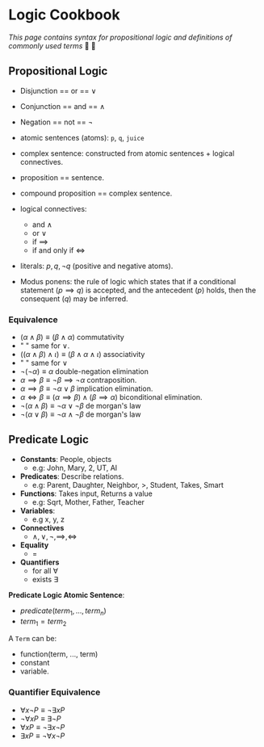 # Logic Cookbook

*This page contains syntax for propositional logic and definitions of commonly used terms* :ramen: :notebook_with_decorative_cover:

## Propositional Logic

+ Disjunction == or == $\vee$ 
+ Conjunction == and == $\wedge$
+ Negation == not == $\neg$

+ atomic sentences (atoms): `p`, `q`, `juice`
+ complex sentence: constructed from atomic sentences + logical connectives.
+ proposition == sentence.
+ compound proposition == complex sentence.
+ logical connectives:
    + and $\wedge$
    + or $\vee$
    + if $\implies$
    + if and only if $\iff$
+ literals: $p, q, \neg q$ (positive and negative atoms).
+ Modus ponens: the rule of logic which states that if a conditional statement ($p \implies q$) is accepted, and the antecedent ($p$) holds, then the consequent ($q$) may be inferred.


### Equivalence

+ $(\alpha \wedge \beta) \equiv (\beta \wedge \alpha)$ commutativity
+ " " same for $\vee$.
+ $((\alpha \wedge \beta) \wedge \iota) \equiv (\beta \wedge \alpha \wedge \iota)$ associativity
+ " " same for $\vee$
+ $\neg(\neg \alpha) \equiv \alpha$ double-negation elimination
+ $\alpha \implies \beta \equiv \neg \beta \implies \neg \alpha$ contraposition.
+ $\alpha \implies \beta \equiv \neg \alpha \vee \beta$ implication elimination.
+ $\alpha \iff \beta \equiv (\alpha \implies \beta) \wedge (\beta \implies \alpha)$ biconditional elimination.
+ $\neg(\alpha \wedge \beta) \equiv \neg \alpha \vee \neg \beta$ de morgan's law
+ $\neg(\alpha \vee \beta) \equiv \neg \alpha \wedge \neg \beta$ de morgan's law

## Predicate Logic

+ **Constants**: People, objects
    + e.g: John, Mary, 2, UT, AI
+ **Predicates**: Describe relations.
    + e.g: Parent, Daughter, Neighbor, >, Student, Takes, Smart
+ **Functions**: Takes input, Returns a value
    + e.g: Sqrt, Mother, Father, Teacher
+ **Variables**: 
    + e.g x, y, z
+ **Connectives**
    + $\wedge, \vee, \neg, \implies, \iff$
+ **Equality**
    + =
+ **Quantifiers**
    + for all $\forall$
    + exists $\exists$

**Predicate Logic Atomic Sentence**:
+ $predicate(term_1, ..., term_n)$
+ $term_1 = term_2$

A `Term` can be:
+ function(term, ..., term)
+ constant
+ variable.

### Quantifier Equivalence
+ $\forall x \neg P \equiv \neg \exists x P$
+ $\neg \forall x P \equiv \exists \neg P$
+ $\forall x P \equiv \neg \exists x \neg P$
+ $\exists x P \equiv \neg \forall x \neg P$